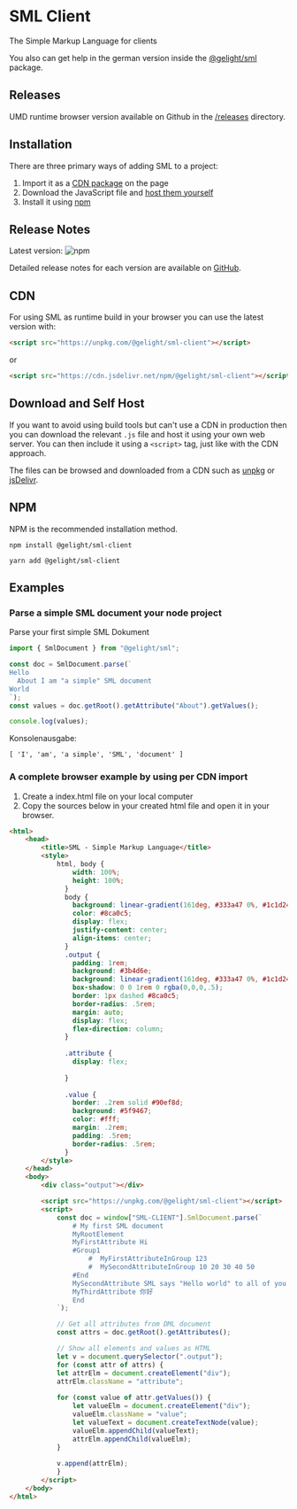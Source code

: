 # SML Client

The Simple Markup Language for clients

You also can get help in the german version inside the [@gelight/sml](https://github.com/GELight/sml/tree/master/src/doc/de) package.

## Releases

UMD runtime browser version available on Github in the [/releases](https://github.com/GELight/sml-client/tree/master/releases) directory.


## Installation

There are three primary ways of adding SML to a project:

1. Import it as a [CDN package](#cdn) on the page
2. Download the JavaScript file and [host them yourself](#download-and-self-host)
3. Install it using [npm](#npm)

## Release Notes

Latest version: ![npm](https://img.shields.io/npm/v/@gelight/sml-client?style=for-the-badge)

Detailed release notes for each version are available on [GitHub](https://github.com/GELight/sml-client/blob/master/CHANGELOG.md).

## CDN

For using SML as runtime build in your browser you can use the latest version with:

```html
<script src="https://unpkg.com/@gelight/sml-client"></script>
```
or
```html
<script src="https://cdn.jsdelivr.net/npm/@gelight/sml-client"></script>
```

## Download and Self Host

If you want to avoid using build tools but can't use a CDN in production then you can download the relevant `.js` file and host it using your own web server. You can then include it using a `<script>` tag, just like with the CDN approach.

The files can be browsed and downloaded from a CDN such as [unpkg](https://unpkg.com/@gelight/sml-client) or [jsDelivr](https://cdn.jsdelivr.net/npm/@gelight/sml-client).

## NPM

NPM is the recommended installation method.

```
npm install @gelight/sml-client
```
```
yarn add @gelight/sml-client
```

## Examples

### Parse a simple SML document your node project

Parse your first simple SML Dokument
```js
import { SmlDocument } from "@gelight/sml";

const doc = SmlDocument.parse(`
Hello
  About I am "a simple" SML document
World
`);
const values = doc.getRoot().getAttribute("About").getValues();

console.log(values);
```
Konsolenausgabe:
```
[ 'I', 'am', 'a simple', 'SML', 'document' ]
```

### A complete browser example by using per CDN import
1. Create a index.html file on your local computer
2. Copy the sources below in your created html file and open it in your browser.
```html
<html>
    <head>
        <title>SML - Simple Markup Language</title>
        <style>
            html, body {
                width: 100%;
                height: 100%;
              }
              body {
                background: linear-gradient(161deg, #333a47 0%, #1c1d24 100%);
                color: #8ca0c5;
                display: flex;
                justify-content: center;
                align-items: center;
              }
              .output {
                padding: 1rem;
                background: #3b4d6e;
                background: linear-gradient(161deg, #333a47 0%, #1c1d24 100%);
                box-shadow: 0 0 1rem 0 rgba(0,0,0,.5);
                border: 1px dashed #8ca0c5;
                border-radius: .5rem;
                margin: auto;
                display: flex;
                flex-direction: column;
              }
              
              .attribute {
                display: flex;
                
              }
              
              .value {
                border: .2rem solid #90ef8d;
                background: #5f9467;
                color: #fff;
                margin: .2rem;
                padding: .5rem;
                border-radius: .5rem;
              }
        </style>
    </head>
    <body>
        <div class="output"></div>

        <script src="https://unpkg.com/@gelight/sml-client"></script>
        <script>
            const doc = window["SML-CLIENT"].SmlDocument.parse(`
                # My first SML document
                MyRootElement
                MyFirstAttribute Hi
                #Group1
                    #  MyFirstAttributeInGroup 123
                    #  MySecondAttributeInGroup 10 20 30 40 50
                #End
                MySecondAttribute SML says "Hello world" to all of you # Comment
                MyThirdAttribute 你好
                End
            `);

            // Get all attributes from DML document
            const attrs = doc.getRoot().getAttributes();

            // Show all elements and values as HTML
            let v = document.querySelector(".output");
            for (const attr of attrs) {
            let attrElm = document.createElement("div");
            attrElm.className = "attribute";
            
            for (const value of attr.getValues()) {
                let valueElm = document.createElement("div");
                valueElm.className = "value";
                let valueText = document.createTextNode(value);
                valueElm.appendChild(valueText);
                attrElm.appendChild(valueElm);
            }
            
            v.append(attrElm);
            }
        </script>
    </body>
</html>

```